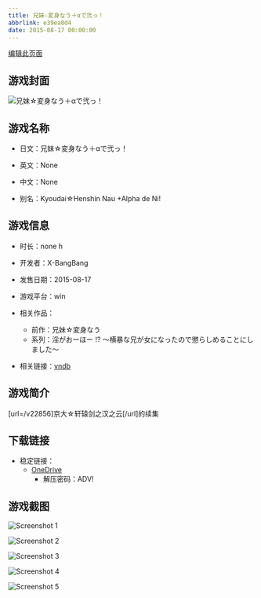 ```yaml
---
title: 兄妹☆変身なう＋αで弐っ！
abbrlink: e39ea0d4
date: 2015-08-17 00:00:00
---
```

[编辑此页面](https://github.com/ACG-3/ADV3-source/blob/main/source/_posts/games/%E5%85%84%E5%A6%B9%E2%98%86%E5%A4%89%E8%BA%AB%E3%81%AA%E3%81%86%EF%BC%8B%CE%B1%E3%81%A7%E5%BC%90%E3%81%A3%EF%BC%81.md)

## 游戏封面

![兄妹☆変身なう＋αで弐っ！](https://pan.timero.xyz/onedrive/img_lib_001/%E5%85%84%E5%A6%B9%E2%98%86%E5%A4%89%E8%BA%AB%E3%81%AA%E3%81%86%EF%BC%8B%CE%B1%E3%81%A7%E5%BC%90%E3%81%A3%EF%BC%81_cover.avif)


## 游戏名称

- 日文：兄妹☆変身なう＋αで弐っ！
- 英文：None
- 中文：None

- 别名：Kyoudai☆Henshin Nau +Alpha de Ni!


## 游戏信息

- 时长：none h
- 开发者：X-BangBang
- 发售日期：2015-08-17
- 游戏平台：win
- 相关作品：
   - 前作：兄妹☆変身なう
   - 系列：淫がおーほー !? ～横暴な兄が女になったので懲らしめることにしました～

- 相关链接：[vndb](https://vndb.org/v22857)


## 游戏简介

[url=/v22856]京大☆轩辕剑之汉之云[/url]的续集


## 下载链接

- 稳定链接：
    - [OneDrive](https://pan.timero.xyz/onedrive/adv_lib_001/%E5%85%84%E5%A6%B9%E2%98%86%E5%A4%89%E8%BA%AB%E3%81%AA%E3%81%86%EF%BC%8B%CE%B1%E3%81%A7%E5%BC%90%E3%81%A3%EF%BC%81)
        - 解压密码：ADV!



## 游戏截图


![Screenshot 1](https://pan.timero.xyz/onedrive/img_lib_001/%E5%85%84%E5%A6%B9%E2%98%86%E5%A4%89%E8%BA%AB%E3%81%AA%E3%81%86%EF%BC%8B%CE%B1%E3%81%A7%E5%BC%90%E3%81%A3%EF%BC%81_Screenshot_1.avif)

![Screenshot 2](https://pan.timero.xyz/onedrive/img_lib_001/%E5%85%84%E5%A6%B9%E2%98%86%E5%A4%89%E8%BA%AB%E3%81%AA%E3%81%86%EF%BC%8B%CE%B1%E3%81%A7%E5%BC%90%E3%81%A3%EF%BC%81_Screenshot_2.avif)

![Screenshot 3](https://pan.timero.xyz/onedrive/img_lib_001/%E5%85%84%E5%A6%B9%E2%98%86%E5%A4%89%E8%BA%AB%E3%81%AA%E3%81%86%EF%BC%8B%CE%B1%E3%81%A7%E5%BC%90%E3%81%A3%EF%BC%81_Screenshot_3.avif)

![Screenshot 4](https://pan.timero.xyz/onedrive/img_lib_001/%E5%85%84%E5%A6%B9%E2%98%86%E5%A4%89%E8%BA%AB%E3%81%AA%E3%81%86%EF%BC%8B%CE%B1%E3%81%A7%E5%BC%90%E3%81%A3%EF%BC%81_Screenshot_4.avif)

![Screenshot 5](https://pan.timero.xyz/onedrive/img_lib_001/%E5%85%84%E5%A6%B9%E2%98%86%E5%A4%89%E8%BA%AB%E3%81%AA%E3%81%86%EF%BC%8B%CE%B1%E3%81%A7%E5%BC%90%E3%81%A3%EF%BC%81_Screenshot_5.avif)

